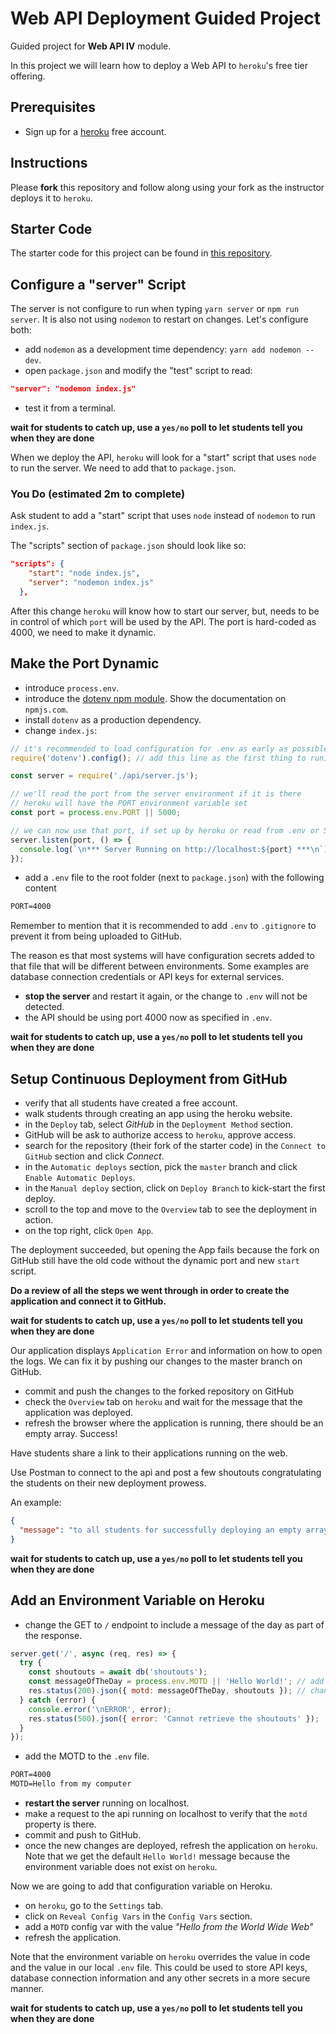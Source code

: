 # Web API Deployment Guided Project

Guided project for **Web API IV** module.

In this project we will learn how to deploy a Web API to `heroku`'s free tier offering.

## Prerequisites

- Sign up for a [heroku](https://www.heroku.com/) free account.

## Instructions

Please **fork** this repository and follow along using your fork as the instructor deploys it to `heroku`.

## Starter Code

The starter code for this project can be found in [this repository](https://github.com/LambdaSchool/webapi-iv-guided).

## Configure a "server" Script

The server is not configure to run when typing `yarn server` or `npm run server`. It is also not using `nodemon` to restart on changes. Let's configure both:

- add `nodemon` as a development time dependency: `yarn add nodemon --dev`.
- open `package.json` and modify the "test" script to read:

```json
"server": "nodemon index.js"
```

- test it from a terminal.

**wait for students to catch up, use a `yes/no` poll to let students tell you when they are done**

When we deploy the API, `heroku` will look for a "start" script that uses `node` to run the server. We need to add that to `package.json`.

### You Do (estimated 2m to complete)

Ask student to add a "start" script that uses `node` instead of `nodemon` to run `index.js`.

The "scripts" section of `package.json` should look like so:

```json
"scripts": {
    "start": "node index.js",
    "server": "nodemon index.js"
  },
```

After this change `heroku` will know how to start our server, but, needs to be in control of which `port` will be used by the API. The port is hard-coded as 4000, we need to make it dynamic.

## Make the Port Dynamic

- introduce `process.env`.
- introduce the [dotenv npm module](https://www.npmjs.com/package/dotenv). Show the documentation on `npmjs.com`.
- install `dotenv` as a production dependency.
- change `index.js`:

```js
// it's recommended to load configuration for .env as early as possible
require('dotenv').config(); // add this line as the first thing to run1

const server = require('./api/server.js');

// we'll read the port from the server environment if it is there
// heroku will have the PORT environment variable set
const port = process.env.PORT || 5000;

// we can now use that port, if set up by heroku or read from .env or 5000 as a default if not set
server.listen(port, () => {
  console.log(`\n*** Server Running on http://localhost:${port} ***\n`);
});
```

- add a `.env` file to the root folder (next to `package.json`) with the following content

```txt
PORT=4000
```

Remember to mention that it is recommended to add `.env` to `.gitignore` to prevent it from being uploaded to GitHub.

The reason es that most systems will have configuration secrets added to that file that will be different between environments. Some examples are database connection credentials or API keys for external services.

- **stop the server** and restart it again, or the change to `.env` will not be detected.
- the API should be using port 4000 now as specified in `.env`.

**wait for students to catch up, use a `yes/no` poll to let students tell you when they are done**

## Setup Continuous Deployment from GitHub

- verify that all students have created a free account.
- walk students through creating an app using the heroku website.
- in the `Deploy` tab, select _GitHub_ in the `Deployment Method` section.
- GitHub will be ask to authorize access to `heroku`, approve access.
- search for the repository (their fork of the starter code) in the `Connect to GitHub` section and click _Connect_.
- in the `Automatic deploys` section, pick the `master` branch and click `Enable Automatic Deploys`.
- in the `Manual deploy` section, click on `Deploy Branch` to kick-start the first deploy.
- scroll to the top and move to the `Overview` tab to see the deployment in action.
- on the top right, click `Open App`.

The deployment succeeded, but opening the App fails because the fork on GitHub still have the old code without the dynamic port and new `start` script.

**Do a review of all the steps we went through in order to create the application and connect it to GitHub.**

**wait for students to catch up, use a `yes/no` poll to let students tell you when they are done**

Our application displays `Application Error` and information on how to open the logs. We can fix it by pushing our changes to the master branch on GitHub.

- commit and push the changes to the forked repository on GitHub
- check the `Overview` tab on `heroku` and wait for the message that the application was deployed.
- refresh the browser where the application is running, there should be an empty array. Success!

Have students share a link to their applications running on the web.

Use Postman to connect to the api and post a few shoutouts congratulating the students on their new deployment prowess.

An example:

```json
{
  "message": "to all students for successfully deploying an empty array for the world to see and marvel"
}
```

**wait for students to catch up, use a `yes/no` poll to let students tell you when they are done**

## Add an Environment Variable on Heroku

- change the GET to `/` endpoint to include a message of the day as part of the response.

```js
server.get('/', async (req, res) => {
  try {
    const shoutouts = await db('shoutouts');
    const messageOfTheDay = process.env.MOTD || 'Hello World!'; // add this line
    res.status(200).json({ motd: messageOfTheDay, shoutouts }); // change this line
  } catch (error) {
    console.error('\nERROR', error);
    res.status(500).json({ error: 'Cannot retrieve the shoutouts' });
  }
});
```

- add the MOTD to the `.env` file.

```txt
PORT=4000
MOTD=Hello from my computer
```

- **restart the server** running on localhost.
- make a request to the api running on localhost to verify that the `motd` property is there.
- commit and push to GitHub.
- once the new changes are deployed, refresh the application on `heroku`. Note that we get the default `Hello World!` message because the environment variable does not exist on `heroku`.

Now we are going to add that configuration variable on Heroku.

- on `heroku`, go to the `Settings` tab.
- click on `Reveal Config Vars` in the `Config Vars` section.
- add a `MOTD` config var with the value _"Hello from the World Wide Web"_
- refresh the application.

Note that the environment variable on `heroku` overrides the value in code and the value in our local `.env` file. This could be used to store API keys, database connection information and any other secrets in a more secure manner.

**wait for students to catch up, use a `yes/no` poll to let students tell you when they are done**

